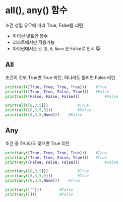 # all(), any() 함수

조건 성립 유무에 따라 True, False를 리턴

- 파이썬 빌트인 함수  
- 리스트에서만 적용가능
- 파이썬에서는 `빈 값`, `0`, `None` 은 False로 인식 :smile_cat:



## All

조건이 전부 True면 True 리턴, 하나라도 틀리면 False 리턴

```python
print(all([True, True, True, True]))	#True
print(all([True, True, False, True]))	#False
print(all([False, False, False]))			#False

print(all([8,3,5]))				#True
print(all([8,3,5,0]))			#False
print(all([8,3,5,None]))	#False
```



## Any

조건 중 하나라도 맞으면 True 리턴

```python
print(any([True, True, True, True]))	#True
print(any([True, True, False, True]))	#True
print(any([False, False, False]))			#False

print(any([8,3,5]))				#True
print(any([8,3,5,0]))			#True
print(any([8,3,5,None]))	#True

print(any(['']))		#False
print(any([]))			#False
```

